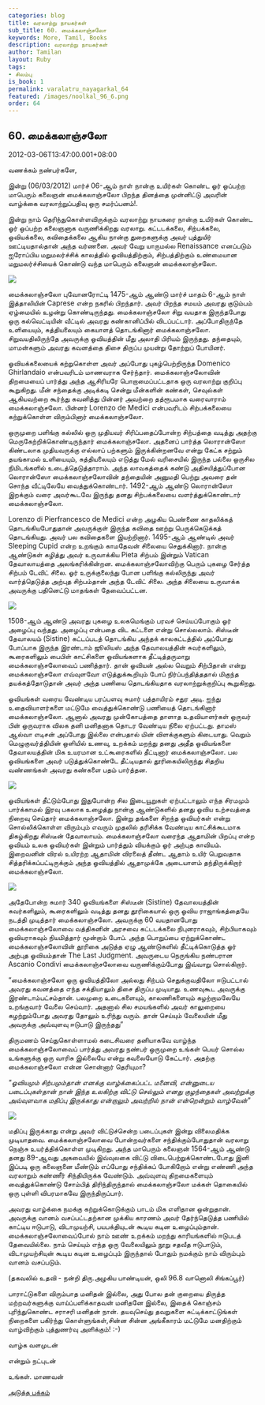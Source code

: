 ```yaml
---
categories: blog
title: வரலாற்று நாயகர்கள்
sub_title: 60. மைக்கலாஞ்சலோ
keywords: More, Tamil, Books
description: வரலாற்று நாயகர்கள்
author: Tamilan
layout: Ruby
tags:
- சிலம்பு
is_book: 1
permalink: varalatru_nayagarkal_64
featured: /images/noolkal_96_6.png
order: 64
---
```



## 60. மைக்கலாஞ்சலோ

2012-03-06T13:47:00.001+08:00

வணக்கம் நண்பர்களே,

இன்று (06/03/2012) மார்ச் 06-ஆம் நாள் நான்கு உயிர்கள் கொண்ட ஓர் ஒப்பற்ற மாபெரும் கலைஞன் மைக்கலாஞ்சலோ பிறந்த தினத்தை முன்னிட்டு அவரின் வாழ்க்கை வரலாற்றுப்பதிவு ஒரு சமர்ப்பனம்!.

இன்று நாம் தெரிந்துகொள்ளவிருக்கும் வரலாற்று நாயகரை நான்கு உயிர்கள் கொண்ட ஓர் ஒப்பற்ற கலைஞனாக வருணிக்கிறது வரலாறு. கட்டடக்கலை, சிற்பக்கலை, ஓவியக்கலை, கவிதைக்கலை ஆகிய நான்கு துறைகளுக்கு அவர் புத்துயிர் ஊட்டியதால்தான் அந்த வர்ணனை. அவர் வேறு யாருமல்ல Renaissance எனப்படும் ஐரோப்பிய மறுமலர்ச்சிக் காலத்தில் ஓவியத்திற்கும், சிற்பத்திற்கும் உண்மையான மறுமலர்ச்சியைக் கொண்டு வந்த மாபெரும் கலைஞன் மைக்கலாஞ்சலோ.

![](http://1.bp.blogspot.com/-_zP7jB57rWY/T1WivGeEdWI/AAAAAAAABLQ/DHBKspTZixQ/s320/Michelangelo.jpg)

மைக்கலாஞ்சலோ புவோனரோட்டி 1475-ஆம் ஆண்டு மார்ச் மாதம் 6-ஆம் நாள் இத்தாலியின் Caprese என்ற நகரில் பிறந்தார். அவர் பிறந்த சமயம் அவரது குடும்பம் ஏழ்மையில் உழன்று கொண்டிருந்தது. மைக்கலாஞ்சலோ சிறு வயதாக இருந்தபோது ஒரு கல்வெட்டியின் வீட்டில் அவரது கண்கானிப்பில் விடப்பட்டார். அப்போதிருந்தே உளியையும், சுத்தியலையும் கையாளத் தொடங்கினார் மைக்கலாஞ்சலோ. சிறுவயதிலிருந்தே அவருக்கு ஓவியத்தின் மீது அலாதி பிரியம் இருந்தது. தந்தையும், மாமன்களும் அவரது கவனத்தை திசை திருப்ப முயன்று தோற்றுப் போயினர்.

ஓவியக்கலையைக் கற்றுகொள்ள அவர் அப்போது புகழ்பெற்றிருந்த Domenico Ghirlandaio என்பவரிடம் மாணவராக சேர்ந்தார். மைக்கலாஞ்சலோவின் திறமையைப் பார்த்து அந்த ஆசிரியரே பொறாமைப்பட்டதாக ஒரு வரலாற்று குறிப்பு கூறுகிறது. மீன் சந்தைக்கு அடிக்கடி சென்று மீன்களின் கண்கள், செவுல்கள் ஆகியவற்றை கூர்ந்து கவனித்து பின்னர் அவற்றை தத்ரூபமாக வரைவாராம் மைக்கலாஞ்சலோ. பின்னர் Lorenzo de Medici என்பவரிடம் சிற்பக்கலையை கற்றுக்கொள்ள விரும்பினார் மைக்கலாஞ்சலோ.

ஒருமுறை பளிங்கு கல்லில் ஒரு முதியவர் சிரிப்பதைப்போன்ற சிற்பத்தை வடித்து அதற்கு மெருகேற்றிக்கொண்டிருந்தார் மைக்கலாஞ்சலோ. அதனைப் பார்த்த லொரான்ஸோ கிண்டலாக முதியவருக்கு எல்லாப் பற்களும் இருக்கின்றனவே என்று கேட்க சற்றும் தயங்காமல் உளியையும், சுத்தியலையும் எடுத்து மேல் வரிசையில் இருந்த பல்லை ஒருசில நிமிடங்களில் உடைத்தெடுத்தாராம். அந்த லாவகத்தைக் கண்டு அதிசயித்துப்போன லொரான்ஸோ மைக்கலாஞ்சலோவின் தந்தையின் அனுமதி பெற்று அவரை தன் சொந்த வீட்டிலேயே வைத்துக்கொண்டார். 1492-ஆம் ஆண்டு லொரான்ஸோ இறக்கும் வரை அவர்கூடவே இருந்து தனது சிற்பக்கலையை வளர்த்துக்கொண்டார் மைக்கலாஞ்சலோ.

Lorenzo di Pierfrancesco de Medici என்ற அழகிய பெண்ணை காதலிக்கத் தொடங்கியபோதுதான் அவருக்குள் இருந்த கவிதை ஊற்று பெருக்கெடுக்கத் தொடங்கியது. அவர் பல கவிதைகளை இயற்றினார். 1495-ஆம் ஆண்டில் அவர் Sleeping Cupid என்ற உறங்கும் காமதேவன் சிலையை செதுக்கினார். நான்கு ஆண்டுகள் கழித்து அவர் உருவாக்கிய Pieta சிற்பம் இன்றும் Vatican தேவாலாயத்தை அலங்கரிக்கின்றன. மைக்கலாஞ்சலோவிற்கு பெரும் புகழை சேர்த்த சிற்பம் டேவிட் சிலை. ஓர் உருக்குலைந்து போன பளிங்கு கல்லிருந்து அவர் வார்த்தெடுத்த அற்புத சிற்பம்தான் அந்த டேவிட் சிலை. அந்த சிலையை உருவாக்க அவருக்கு பதினெட்டு மாதங்கள் தேவைப்பட்டன.

![](http://3.bp.blogspot.com/-ARqJIbxVmjc/T1WjCXLANsI/AAAAAAAABLY/8nXQ-4qMiQM/s320/michelangelo-david.jpg)

1508-ஆம் ஆண்டு அவரது புகழை உலகமெங்கும் பரவச் செய்யப்போகும் ஓர் அழைப்பு வந்தது. அழைப்பு என்பதை விட கட்டளை என்று சொல்லலாம். சிஸ்டீன் தேவாலயம் (Sistine) கட்டப்படத் தொடங்கிய அந்தக் காலகட்டத்தில் அப்போது போப்பாக இருந்த இரண்டாம் ஜூலியஸ் அந்த தேவாலயத்தின் சுவர்களிலும், கூரைகளிலும் பைபிள் காட்சிகளை ஓவியங்களாக தீட்டித்தருமாறு மைக்கலாஞ்சலோவைப் பணித்தார். தான் ஓவியன் அல்ல வெறும் சி்ற்பிதான் என்று மைக்கலாஞ்சலோ எவ்வுளவோ எடுத்துக்கூறியும் போப் நிர்ப்பந்தித்ததால் மிகுந்த தயக்கத்தோடுதான் அவர் அந்த பணியை தொடங்கியதாக வரலாற்றுக்குறிப்பு கூறுகிறது.

ஓவியங்கள் வரைய வேண்டிய பரப்பளவு சுமார் பத்தாயிரம் சதுர அடி. ஐந்து உதைவியாளர்களை மட்டுமே வைத்துக்கொண்டு பணியைத் தொடங்கினார் மைக்கலாஞ்சலோ. ஆனால் அவரது முன்கோபத்தை தாளாத உதவியாளர்கள் ஒருவர் பின் ஒருவராக விலக தனி மனிதனாக தொடர வேண்டிய நிலை ஏற்பட்டது. தாமஸ் ஆல்வா எடிசன் அப்போது இல்லை என்பதால் மின் விளக்குகளும் கிடையாது. வெறும் மெழுகுவர்த்தியின் ஒளியில் உணவு, உறக்கம் மறந்து தனது அதீத ஓவியங்களை தேவாலயத்தின் மிக உயரமான உட்கூரைகளில் தீட்டினார் மைக்கலாஞ்சலோ. பல ஓவியங்களை அவர் படுத்துக்கொண்டே தீட்டியதால் தூரிகையிலிருந்து சிதறிய வண்ணங்கள் அவரது கண்களை பதம் பார்த்தன.

![](http://3.bp.blogspot.com/--wX4B0mGLU8/T1WjziSTXoI/AAAAAAAABLw/mDkKRTIbe-4/s320/SA-2.gif)

ஓவியங்கள் தீட்டும்போது இதுபோன்ற சில இடையூறுகள் ஏற்பட்டாலும் எந்த சிரமமும் பார்க்காமல் இரவு பகலாக உழைத்து நான்கு ஆண்டுகளில் தனது ஓவிய உற்சவத்தை நிறைவு செய்தார் மைக்கலாஞ்சலோ. இன்று தங்களை சிறந்த ஓவியர்கள் என்று சொல்லிக்கொள்ள விரும்பும் எவரும் முதலில் தரிசிக்க வேண்டிய காட்சிக்கூடமாக திகழ்கிறது சிஸ்டீன் தேவாலாயம். மைக்கலாஞ்சலோ வரைந்த ஆதாமின் பிறப்பு என்ற ஓவியம் உலக ஓவியர்கள் இன்றும் பார்த்தும் வியக்கும் ஓர் அற்புத காவியம். இறைவனின் விரல் உயிரற்ற ஆதாமின் விரலைத் தீண்ட ஆதாம் உயிர் பெறுவதாக சித்தரிக்கப்பட்டிருக்கும் அந்த ஓவியத்தில் ஆதாமுக்கே அடையாளம் தந்திருக்கிறார் மைக்கலாஞ்சலோ.

![](http://2.bp.blogspot.com/-h8x56WdubE8/T1WjRZOEP9I/AAAAAAAABLg/lQ0w-suGyPY/s320/michelangelo-creation-adam.jpg)

அதேபோன்ற சுமார் 340 ஓவியங்களை சிஸ்டீன் (Sistine) தேவாலயத்தின் சுவர்களிலும், கூரைகளிலும் வடித்து தனது தூரிகையால் ஒரு ஓவிய ராஜாங்கத்தையே நடத்தி முடித்தார் மைக்கலாஞ்சலோ. அவருக்கு 60 வயதானபோது மைக்கலாஞ்சலோவை வத்திகனின் அரசவை கட்டடக்கலை நிபுனராகவும், சிற்பியாகவும் ஓவியராகவும் நியமித்தார் மூன்றாம் போப். அந்த பொறுப்பை ஏற்றுக்கொண்ட மைக்கலாஞ்சலோவின் தூரிகை அடுத்த ஏழு ஆண்டுகளில் தீட்டிக்கொடுத்த ஓர் அற்புத ஓவியம்தான் The Last Judgment. அவருடைய நெருங்கிய நண்பரான Ascanio Condivi மைக்கலாஞ்சலோவை வருணிக்கும்போது இவ்வாறு சொல்கிறார்.

“மைக்கலாஞ்சலோ ஒரு ஓவியத்திலோ அல்லது சிற்பம் செதுக்குவதிலோ ஈடுபட்டால் அவரது கவனத்தை எந்த சக்தியாலும் திசை திருப்ப முடியாது. உணவுகூட அவருக்கு இரண்டாம்பட்சம்தான். பலமுறை உடைகளையும், காலணிகளையும் கழற்றாமலேயே உறங்குவார் வேலை செய்வார். அதனால் சில சமயங்களில் அவர் காலுறையை கழற்றும்போது அவரது தோலும் உரிந்து வரும். தான் செய்யும் வேலையின் மீது அவருக்கு அவ்வுளவு ஈடுபாடு இருந்தது”

திருமணம் செய்துகொள்ளாமல் கடைசிவரை தனியாகவே வாழ்ந்த மைக்கலாஞ்சலோவைப் பார்த்து அவரது நண்பர் ஒருமுறை உங்கள் பெயர் சொல்ல உங்களுக்கு ஒரு வாரிசு இல்லையே என்று கவலையோடு கேட்டார். அதற்கு மைக்கலாஞ்சலோ என்ன சொன்னார் தெரியுமா?

_"ஓவியமும் சிற்பமும்தான் எனக்கு வாழ்க்கைப்பட்ட மனைவி, என்னுடைய படைப்புகள்தான் நான் இந்த உலகிற்கு விட்டு செல்லும் எனது குழந்தைகள் அவற்றுக்கு அவ்வுளவாக மதிப்பு இருக்காது என்றாலும் அவற்றில் நான் என்றென்றும் வாழ்வேன்"_

![](http://2.bp.blogspot.com/-6DrR2OZRks0/T1WkBFFqH2I/AAAAAAAABL4/BnOAWxMRcpQ/s320/Michelangelo_in_his_Studio_1849-1850.jpg)

மதிப்பு இருக்காது என்று அவர் விட்டுச்சென்ற படைப்புகள் இன்று விலைமதிக்க முடியாதவை. மைக்கலாஞ்சலோவை போன்றவர்களை சந்திக்கும்போதுதான் வரலாறு நெஞ்சு உயர்த்திக்கொள்ள முடிகிறது. அந்த மாபெரும் கலைஞன் 1564-ஆம் ஆண்டு தனது 89-ஆவது அகவையில் இவ்வுலகை விட்டு விடைபெற்றுக்கொண்டபோது இனி இப்படி ஒரு கலைஞனை மீண்டும் எப்போது சந்திக்கப் போகிறோம் என்று எண்ணி அந்த வரலாறும் கண்ணீர் சிந்தியிருக்க வேண்டும். அவ்வுளவு திறமைகளையும் வைத்துக்கொண்டு சோம்பித் திரிந்திருந்தால் மைக்கலாஞ்சலோ மக்கள் தொகையில் ஒரு புள்ளி விபரமாகவே இருந்திருப்பார்.

அவரது வாழ்க்கை நமக்கு கற்றுக்கொடுக்கும் பாடம் மிக எளிதான ஒன்றுதான். அவருக்கு வானம் வசப்பட்டதற்கான முக்கிய காரணம் அவர் தேர்ந்தெடுத்த பணியில் காட்டிய ஈடுபாடு, விடாமுயற்சி, பயபக்தியுடன் கூடிய கடின உழைப்பும்தான். மைக்கலாஞ்சலோவைப்போல் நாம் ஊண் உறக்கம் மறந்து காரியங்களில் ஈடுபடத் தேவையில்லை. நாம் செய்யும் எந்த ஒரு வேலையிலும் நூறு சதவீத ஈடுபாடும், விடாமுயற்சியுன் கூடிய கடின உழைப்பும் இருந்தால் போதும் நமக்கும் நாம் விரும்பும் வானம் வசப்படும்.

(தகவலில் உதவி - நன்றி திரு.அழகிய பாண்டியன், ஒலி 96.8 வானொலி சிங்கப்பூர்)

பாராட்டுகளை விரும்பாத மனிதன் இல்லை, அது போல தன் குறையை திருத்த மற்றவர்களுக்கு வாய்ப்பளிக்காதவன் மனிதனே இல்லை, இதைக் கொஞ்சம் புரிந்துகொண்ட சராசரி மனிதன் நான். தயவுசெய்து தவறுகளை சுட்டிக்காட்டுங்கள் நிறைகளை பகிர்ந்து கொள்ளுங்கள்,சின்ன சின்ன அங்கீகாரம் மட்டுமே மனதிற்கும் வாழ்விற்கும் புத்துணர்வு அளிக்கும்! :-)

வாழ்க வளமுடன்

என்றும் நட்புடன்

உங்கள். மாணவன்

[அடுத்த பக்கம்](varalatru_nayagarkal_65)